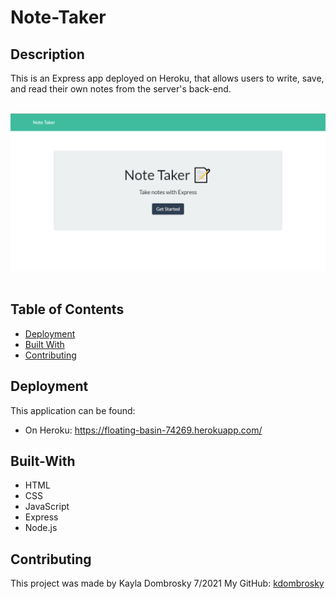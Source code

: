 # Note-Taker

## Description 
This is an Express app deployed on Heroku, that allows users to write, save, and read their own notes from the server's back-end. 
<br/><br/>

![Note-taker preview](https://github.com/kdombrosky/note-taker/blob/main/extra/web-preview.png?raw=true)
<br/><br/>

## Table of Contents 
* [Deployment](#deployment)
* [Built With](#built-with)
* [Contributing](#contributing)

## Deployment 
This application can be found:
  - On Heroku: https://floating-basin-74269.herokuapp.com/

## Built-With
  - HTML
  - CSS
  - JavaScript
  - Express
  - Node.js


## Contributing
This project was made by Kayla Dombrosky 7/2021
My GitHub: [kdombrosky](https://github.com/kdombrosky) <br/>
